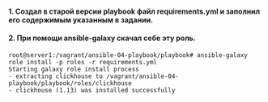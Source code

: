 #### 1. Создал в старой версии playbook файл requirements.yml и заполнил его содержимым указанным в задании.

#### 2. При помощи ansible-galaxy скачал себе эту роль.

```
root@server1:/vagrant/ansible-04-playbook/playbook# ansible-galaxy role install -p roles -r requirements.yml
Starting galaxy role install process
- extracting clickhouse to /vagrant/ansible-04-playbook/playbook/roles/clickhouse
- clickhouse (1.13) was installed successfully
```
